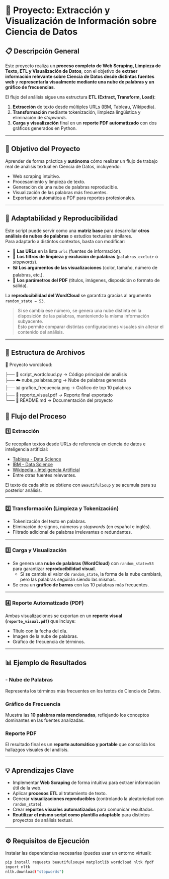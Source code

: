 # 🧠 Proyecto: Extracción y Visualización de Información sobre Ciencia de Datos  

## 📋 Descripción General  
Este proyecto realiza un **proceso completo de Web Scraping, Limpieza de Texto, ETL y Visualización de Datos**, con el objetivo de **extraer información relevante sobre Ciencia de Datos desde distintas fuentes web** y **representarla visualmente mediante una nube de palabras y un gráfico de frecuencias**.  

El flujo del análisis sigue una estructura **ETL (Extract, Transform, Load)**:  
1. **Extracción** de texto desde múltiples URLs (IBM, Tableau, Wikipedia).  
2. **Transformación** mediante tokenización, limpieza lingüística y eliminación de *stopwords*.  
3. **Carga y visualización** final en un **reporte PDF automatizado** con dos gráficos generados en Python.  

---

## 🚀 Objetivo del Proyecto  
Aprender de forma práctica y **autónoma** cómo realizar un flujo de trabajo real de análisis textual en Ciencia de Datos, incluyendo:  

- Web scraping intuitivo.  
- Procesamiento y limpieza de texto.  
- Generación de una nube de palabras reproducible.  
- Visualización de las palabras más frecuentes.  
- Exportación automática a PDF para reportes profesionales.  

---

## 🧩 Adaptabilidad y Reproducibilidad  

Este script puede servir como una **matriz base** para desarrollar **otros análisis de nubes de palabras** o estudios textuales similares.  
Para adaptarlo a distintos contextos, basta con modificar:  

- 🔗 **Las URLs** en la lista `urls` (fuentes de información).  
- 🧹 **Los filtros de limpieza y exclusión de palabras** (`palabras_excluir` o *stopwords*).  
- 🖼️ **Los argumentos de las visualizaciones** (color, tamaño, número de palabras, etc.).  
- 📄 **Los parámetros del PDF** (títulos, imágenes, disposición o formato de salida).  

La **reproducibilidad del WordCloud** se garantiza gracias al argumento `random_state = 53`.  
> Si se cambia ese número, se genera una nube distinta en la disposición de las palabras, manteniendo la misma información subyacente.  
Esto permite comparar distintas configuraciones visuales sin alterar el contenido del análisis.  

---

## 🧾 Estructura de Archivos  

📂 Proyecto wordcloud:

├── 🐍 script_wordcloud.py        → Código principal del análisis  
├── ☁️ nube_palabras.png          → Nube de palabras generada  
├── 📊 grafico_frecuencia.png     → Gráfico de top 10 palabras  
├── 📄 reporte_visual.pdf         → Reporte final exportado  
└── 🧠 README.md                  → Documentación del proyecto

## 🧩 Flujo del Proceso  

### 1️⃣ Extracción  
Se recopilan textos desde URLs de referencia en ciencia de datos e inteligencia artificial:  
- [Tableau - Data Science](https://www.tableau.com/es-es/data-insights/data-science)  
- [IBM - Data Science](https://www.ibm.com/es-es/topics/data-science)  
- [Wikipedia - Inteligencia Artificial](https://es.wikipedia.org/wiki/Inteligencia_artificial)  
- Entre otras fuentes relevantes.  

El texto de cada sitio se obtiene con `BeautifulSoup` y se acumula para su posterior análisis.  

---

### 2️⃣ Transformación (Limpieza y Tokenización)  
- Tokenización del texto en palabras.  
- Eliminación de signos, números y *stopwords* (en español e inglés).  
- Filtrado adicional de palabras irrelevantes o redundantes.  

---

### 3️⃣ Carga y Visualización  
- Se genera una **nube de palabras (WordCloud)** con `random_state=53` para garantizar **reproducibilidad visual**.  
  - Si se cambia el valor de `random_state`, la forma de la nube cambiará, pero las palabras seguirán siendo las mismas.  
- Se crea un **gráfico de barras** con las 10 palabras más frecuentes.  

---

### 4️⃣ Reporte Automatizado (PDF)  
Ambas visualizaciones se exportan en un **reporte visual (`reporte_visual.pdf`)** que incluye:  
- Título con la fecha del día.  
- Imagen de la nube de palabras.  
- Gráfico de frecuencia de términos.  

---

## 📊 Ejemplo de Resultados  

### - Nube de Palabras  
Representa los términos más frecuentes en los textos de Ciencia de Datos.  

### Gráfico de Frecuencia  
Muestra las **10 palabras más mencionadas**, reflejando los conceptos dominantes en las fuentes analizadas.  

### Reporte PDF  
El resultado final es un **reporte automático y portable** que consolida los hallazgos visuales del análisis.  

---

## 💡 Aprendizajes Clave  
- Implementar **Web Scraping** de forma intuitiva para extraer información útil de la web.  
- Aplicar **procesos ETL** al tratamiento de texto.  
- Generar **visualizaciones reproducibles** (controlando la aleatoriedad con `random_state`).  
- Crear **reportes visuales automatizados** para comunicar resultados.  
- **Reutilizar el mismo script como plantilla adaptable** para distintos proyectos de análisis textual.  

---

## ⚙️ Requisitos de Ejecución  

Instalar las dependencias necesarias (puedes usar un entorno virtual):  

```bash
pip install requests beautifulsoup4 matplotlib wordcloud nltk fpdf
import nltk
nltk.download("stopwords")


